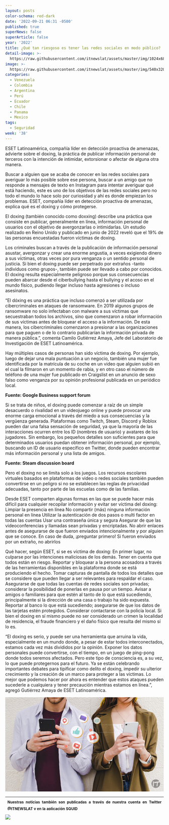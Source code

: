 ```yaml
---
layout: posts
color-schema: red-dark
date: '2022-09-21 06:31 -0500'
published: true
superNews: false
superArticle: false
year: '2022'
title: ¿Qué tan riesgoso es tener las redes sociales en modo público?
detail-image: >-
  https://raw.githubusercontent.com/itnewslat/assets/master/img/1024x680/pareja-en-rrss-g.jpg
image: >-
  https://raw.githubusercontent.com/itnewslat/assets/master/img/540x320/pareja-en-rrss-p.jpg
categories:
  - Venezuela
  - Colombia
  - Argentina
  - Perú
  - Ecuador
  - Chile
  - Panama
  - Mexico
tags:
  - Seguridad
week: '38'
---
```

ESET Latinoamérica, compañía líder en detección proactiva de amenazas, advierte sobre el doxing, la práctica de publicar información personal de terceros con la intención de intimidar, extorsionar o afectar de alguna otra manera.
 
Buscar a alguien que se acaba de conocer en las redes sociales para averiguar lo más posible sobre ese persona,  buscar a un amigo que no responde a mensajes de texto en Instagram para intentar averiguar qué está haciendo, este es uno de los objetivos de las redes sociales pero no todo el mundo lo hace solo por curiosidad y ahí es donde empiezan los problemas. ESET, compañía líder en detección proactiva de amenazas, explica qué es el doxing y cómo protegerse.

El doxing (también conocido como doxxing) describe una práctica que consiste en publicar, generalmente en línea, información personal de usuarios con el objetivo de avergonzarlas o intimidarlas. Un estudio realizado en Reino Unido y publicado en junio de 2022 reveló que el 19% de las personas encuestadas fueron víctimas de doxing.
 
Los criminales buscan a través de la publicación de información personal asustar, avergonzar y crear una enorme angustia, a veces exigiendo dinero a sus víctimas, otras veces por pura venganza o un sentido personal de justicia. Si bien el doxing puede ser perpetrado por extraños -tanto individuos como grupos-, también puede ser llevado a cabo por conocidos. El doxing resulta especialmente peligroso porque sus consecuencias pueden abarcar desde el ciberbullying hasta el bullying y el acoso en el mundo físico, pudiendo llegar incluso hasta agresiones o incluso asesinatos.
 
“El dóxing es una práctica que incluso comenzó a ser utilizada por cibercriminales en ataques de ransomware. En 2019 algunos grupos de ransomware no solo infectaban con malware a sus víctimas que secuestraban todos los archivos, sino que comenzaron a robar información de sus víctimas antes de bloquear el acceso a la información. De esta manera, los cibercriminales comenzaron a presionar a las organizaciones para que paguen o de lo contrario publicarían la información privada de manera pública.”, comenta Camilo Gutiérrez Amaya, Jefe del Laboratorio de Investigación de ESET Latinoamérica.
 
Hay múltiples casos de personas han sido víctima de doxing. Por ejemplo, luego de dejar una mala puntuación a un negocio, también una mujer fue identificada por la matrícula de su coche en un video que alguien subió en el cual la filmaron en un momento de rabia, y en otro caso el número de teléfono de una mujer fue publicado en Craigslist en un anuncio de sexo falso como venganza por su opinión profesional publicada en un periódico local.
 
**Fuente: Google Business support forum**
 
Si se trata de niños, el doxing puede comenzar a raíz de un simple desacuerdo o rivalidad en un videojuego online y puede provocar una enorme carga emocional a través del miedo a sus consecuencias y la vergüenza generada. Plataformas como Twitch, Steam, Discord y Roblox pueden dar una falsa sensación de seguridad, ya que la mayoría de las interacciones ocurren entre los ID (nombres de usuario) y avatares de los jugadores. Sin embargo, los pequeños detalles son suficientes para que determinados usuarios puedan obtener información personal, por ejemplo, buscando un ID de usuario específico en Twitter, donde pueden encontrar más información personal y una lista de amigos.
 
**Fuente: Steam discussion board**
 
Pero el doxing no se limita solo a los juegos. Los recursos escolares virtuales basados en plataformas de video o redes sociales también pueden convertirse en un peligro si no se establecen las reglas de privacidad adecuadas, tanto por parte de las escuelas como de las familias.
 
Desde ESET comparten algunas formas en las que se puede hacer más difícil para cualquier recopilar información y evitar ser víctima del doxing:
Limpiar la presencia en línea
No compartir (más) ninguna información personal en línea
Utilizar la autenticación de dos pasos o multi factor en todas las cuentas
Usar una contraseña única y segura
Asegurar de que las videoconferencias y llamadas sean privadas y encriptadas.
No abrir enlaces antes de asegurarse de que fueron enviados intencionalmente y por alguien que se conoce. En caso de duda, ¡preguntar primero! Si fueron enviados por un extraño, no abrirlos
 
Qué hacer, según ESET, si se es víctima de doxing:
En primer lugar, no culparse por las intenciones maliciosas de los demás. Tener en cuenta que todos están en riesgo.
Reportar y bloquear a la persona acosadora a través de las herramientas disponibles en la plataforma donde se está produciendo el hecho.
Tomar capturas de pantalla de todos los detalles que se considere que pueden llegar a ser relevantes para respaldar el caso.
Asegurarse de que todas las cuentas de redes sociales son privadas; considerar la posibilidad de ponerlas en pausa por un tiempo.
Avisar a amigos o familiares para que estén al tanto de lo que está sucediendo, principalmente si la dirección de una casa o trabajo ha sido expuesta.
Reportar al banco lo que está sucediendo; asegurarse de que los datos de las tarjetas estén protegidos.
Considerar contactarse con la policía local. Si bien el doxing en sí mismo puede no ser considerado un crimen la localidad de residencia, el fraude financiero y el daño físico que resulta del mismo sí lo es.
 
“El doxing es serio, y puede ser una herramienta que arruina la vida, especialmente en un mundo donde, a pesar de estar todos interconectados, estamos cada vez más divididos por la opinión. Exponer los datos personales puede convertirse, con el tiempo, en un juego de ping-pong donde todos seremos afectados. Pero este tipo de consciencia es, a su vez, lo que puede protegernos para el futuro. Ya se están celebrando importantes debates para tipificar como delito el doxing, impedir su ulterior crecimiento y la creación de un marco para proteger a las víctimas. Lo mejor que podemos hacer por ahora es entender que estos ataques pueden sucederle a cualquiera y tener precaución mientras estamos en línea.”, agregó Gutiérrez Amaya de ESET Latinoamérica.

![](https://raw.githubusercontent.com/itnewslat/assets/master/img/540x320/pareja-en-rrss-p.jpg)

<table style="height: 42px;" width="569">
<tbody>
<tr>
<td style="text-align: justify;"><sub><strong>Nuestras noticias también son publicadas a través de nuestra cuenta en Twitter <a href="https://twitter.com/itnewslat?lang=es">@ITNEWSLAT</a> y en la aplicación <a href="https://squidapp.co/en/">SQUID</a></strong></sub></td>
</tr>
</tbody>
</table>

<img src="https://tracker.metricool.com/c3po.jpg?hash=56f88a41e39ab42c063cc51676587a04"/>


